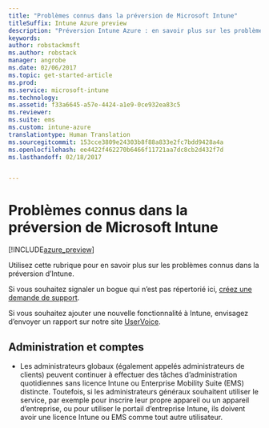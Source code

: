 ```yaml
---
title: "Problèmes connus dans la préversion de Microsoft Intune"
titleSuffix: Intune Azure preview
description: "Préversion Intune Azure : en savoir plus sur les problèmes connus dans la préversion"
keywords: 
author: robstackmsft
ms.author: robstack
manager: angrobe
ms.date: 02/06/2017
ms.topic: get-started-article
ms.prod: 
ms.service: microsoft-intune
ms.technology: 
ms.assetid: f33a6645-a57e-4424-a1e9-0ce932ea83c5
ms.reviewer: 
ms.suite: ems
ms.custom: intune-azure
translationtype: Human Translation
ms.sourcegitcommit: 153cce3809e24303b8f88a833e2fc7bdd9428a4a
ms.openlocfilehash: ee4422f462270b6466f11721aa7dc8cb2d432f7d
ms.lasthandoff: 02/18/2017


---
```


# <a name="known-issues-in-the-microsoft-intune-preview"></a>Problèmes connus dans la préversion de Microsoft Intune


[!INCLUDE[azure_preview](../includes/azure_preview.md)]


Utilisez cette rubrique pour en savoir plus sur les problèmes connus dans la préversion d’Intune.

Si vous souhaitez signaler un bogue qui n’est pas répertorié ici, [créez une demande de support](https://docs.microsoft.com/intune/troubleshoot/how-to-get-support-for-microsoft-intune).

Si vous souhaitez ajouter une nouvelle fonctionnalité à Intune, envisagez d’envoyer un rapport sur notre site [UserVoice](https://microsoftintune.uservoice.com/forums/291681-ideas/category/189016-azure-admin-console).

## <a name="administration-and-accounts"></a>Administration et comptes

- Les administrateurs globaux (également appelés administrateurs de clients) peuvent continuer à effectuer des tâches d’administration quotidiennes sans licence Intune ou Enterprise Mobility Suite (EMS) distincte. Toutefois, si les administrateurs généraux souhaitent utiliser le service, par exemple pour inscrire leur propre appareil ou un appareil d’entreprise, ou pour utiliser le portail d’entreprise Intune, ils doivent avoir une licence Intune ou EMS comme tout autre utilisateur.

